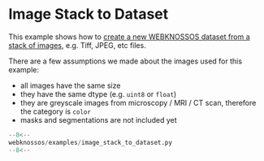 # Image Stack to Dataset

This example shows how to [create a new WEBKNOSSOS dataset from a stack of images](../../api/webknossos/dataset/dataset.md#webknossos.dataset.Dataset.from_images), e.g. Tiff, JPEG, etc files.

There are a few assumptions we made about the images used for this example:

- all images have the same size
- they have the same dtype (e.g. `uint8` or `float`)
- they are greyscale images from microscopy / MRI / CT scan, therefore the category is `color`
- masks and segmentations are not included yet

```python
--8<--
webknossos/examples/image_stack_to_dataset.py
--8<--
```
